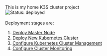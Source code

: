 This is my home K3S cluster project<br>
![Status: deployed](https://img.shields.io/badge/status-deployed-success.svg)
<br><br>
Deployment stages are:
1. [Deploy Master Node](https://github.com/mcfly722/k8scluster/blob/main/master.md)
2. [Deploy New Kubernetes Cluster](https://github.com/mcfly722/k8scluster/blob/main/kubernetes.md)
3. [Configure Kubernetes Cluster Management](https://github.com/mcfly722/k8scluster/blob/main/management.md)
4. [Configure Cluster Monitoring](https://github.com/mcfly722/k8scluster/blob/main/monitoring.md)

